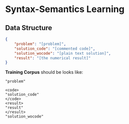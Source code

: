 # Syntax-Semantics Learning

## Data Structure

```json
{
    "problem": "[problem]",
    "solution_code": "[commented code]",
    "solution_wocode": "[plain text solution]",
    "result": "[the numerical result]"
}
```

**Training Corpus** should be looks like:

```
"problem"

<code>
"solution_code"
</code>
<result>
"result"
</result>
"solution_wocode"
```